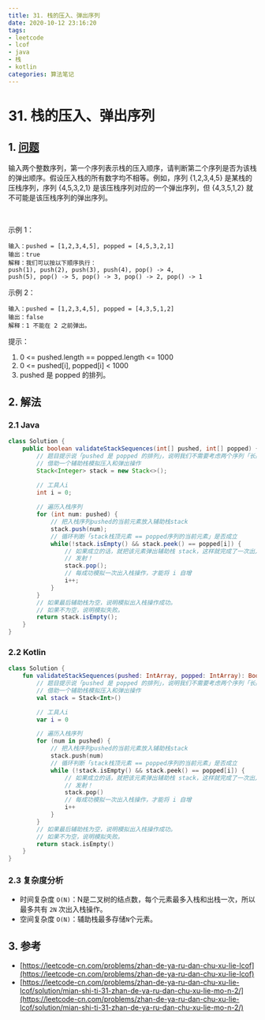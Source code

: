 ```yaml
---
title: 31. 栈的压入、弹出序列
date: 2020-10-12 23:16:20
tags:
- leetcode
- lcof
- java
- 栈
- kotlin
categories: 算法笔记
---
```

# 31. 栈的压入、弹出序列
## 1. [问题](https://leetcode-cn.com/problems/zhan-de-ya-ru-dan-chu-xu-lie-lcof)

输入两个整数序列，第一个序列表示栈的压入顺序，请判断第二个序列是否为该栈的弹出顺序。假设压入栈的所有数字均不相等。例如，序列 {1,2,3,4,5} 是某栈的压栈序列，序列 {4,5,3,2,1} 是该压栈序列对应的一个弹出序列，但 {4,3,5,1,2} 就不可能是该压栈序列的弹出序列。

<!--more-->
 

示例 1：
```
输入：pushed = [1,2,3,4,5], popped = [4,5,3,2,1]
输出：true
解释：我们可以按以下顺序执行：
push(1), push(2), push(3), push(4), pop() -> 4,
push(5), pop() -> 5, pop() -> 3, pop() -> 2, pop() -> 1
```

示例 2：
```
输入：pushed = [1,2,3,4,5], popped = [4,3,5,1,2]
输出：false
解释：1 不能在 2 之前弹出。
```

提示：

1. 0 <= pushed.length == popped.length <= 1000
2. 0 <= pushed[i], popped[i] < 1000
3. pushed 是 popped 的排列。

## 2. 解法

### 2.1 Java
```java
class Solution {
    public boolean validateStackSequences(int[] pushed, int[] popped) {
        // 题目提示说「pushed 是 popped 的排列」，说明我们不需要考虑两个序列「长度不同」或者「元素不同」的情况
        // 借助一个辅助栈模拟压入和弹出操作
        Stack<Integer> stack = new Stack<>();

        // 工具人i
        int i = 0;
        
        // 遍历入栈序列
        for (int num: pushed) {
            // 把入栈序列pushed的当前元素放入辅助栈stack
            stack.push(num);
            // 循环判断「stack栈顶元素 == popped序列的当前元素」是否成立
            while(!stack.isEmpty() && stack.peek() == popped[i]) {
                // 如果成立的话，就把该元素弹出辅助栈 stack，这样就完成了一次出入栈模拟操作
                // 发射！
                stack.pop();
                // 每成功模拟一次出入栈操作，才能将 i 自增
                i++;
            }
        }
        // 如果最后辅助栈为空，说明模拟出入栈操作成功。
        // 如果不为空，说明模拟失败。
        return stack.isEmpty();
    }
}
```

### 2.2 Kotlin
```kotlin
class Solution {
    fun validateStackSequences(pushed: IntArray, popped: IntArray): Boolean {
        // 题目提示说「pushed 是 popped 的排列」，说明我们不需要考虑两个序列「长度不同」或者「元素不同」的情况
        // 借助一个辅助栈模拟压入和弹出操作
        val stack = Stack<Int>()

        // 工具人i
        var i = 0

        // 遍历入栈序列
        for (num in pushed) {
            // 把入栈序列pushed的当前元素放入辅助栈stack
            stack.push(num)
            // 循环判断「stack栈顶元素 == popped序列的当前元素」是否成立
            while (!stack.isEmpty() && stack.peek() == popped[i]) {
                // 如果成立的话，就把该元素弹出辅助栈 stack，这样就完成了一次出入栈模拟操作
                // 发射！
                stack.pop()
                // 每成功模拟一次出入栈操作，才能将 i 自增
                i++
            }
        }
        // 如果最后辅助栈为空，说明模拟出入栈操作成功。
        // 如果不为空，说明模拟失败。
        return stack.isEmpty()
    }
}
```

### 2.3 复杂度分析

- 时间复杂度 `O(N)`：N是二叉树的结点数，每个元素最多入栈和出栈一次，所以最多共有 `2N` 次出入栈操作。
- 空间复杂度 `O(N)`：辅助栈最多存储`N`个元素。

## 3. 参考
- [https://leetcode-cn.com/problems/zhan-de-ya-ru-dan-chu-xu-lie-lcof](https://leetcode-cn.com/problems/zhan-de-ya-ru-dan-chu-xu-lie-lcof)
- [https://leetcode-cn.com/problems/zhan-de-ya-ru-dan-chu-xu-lie-lcof/solution/mian-shi-ti-31-zhan-de-ya-ru-dan-chu-xu-lie-mo-n-2/](https://leetcode-cn.com/problems/zhan-de-ya-ru-dan-chu-xu-lie-lcof/solution/mian-shi-ti-31-zhan-de-ya-ru-dan-chu-xu-lie-mo-n-2/)


